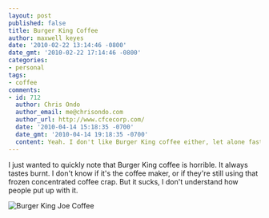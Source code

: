 ```yaml
---
layout: post
published: false
title: Burger King Coffee
author: maxwell keyes
date: '2010-02-22 13:14:46 -0800'
date_gmt: '2010-02-22 17:14:46 -0800'
categories:
- personal
tags:
- coffee
comments:
- id: 712
  author: Chris Ondo
  author_email: me@chrisondo.com
  author_url: http://www.cfcecorp.com/
  date: '2010-04-14 15:18:35 -0700'
  date_gmt: '2010-04-14 19:18:35 -0700'
  content: Yeah. I don't like Burger King coffee either, let alone fast food.
---
```


I just wanted to quickly note that Burger King coffee is horrible. It always tastes burnt. I don't know if it's the coffee
maker, or if they're still using that frozen concentrated coffee crap. But it sucks, I don't understand how people put up with it.

![Burger King Joe Coffee]({{site.assets.url_prefix}}/images/posts/burger-king-joe-coffee.jpg "Burger King Joe Coffee")
